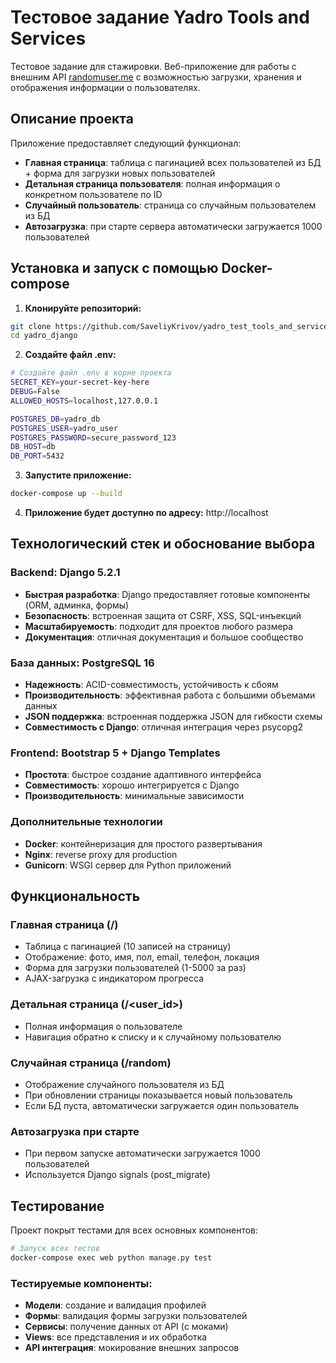 # Тестовое задание Yadro Tools and Services

Тестовое задание для стажировки. Веб-приложение для работы с внешним API [randomuser.me](https://randomuser.me/) с возможностью загрузки, хранения и отображения информации о пользователях.

## Описание проекта

Приложение предоставляет следующий функционал:

- **Главная страница**: таблица с пагинацией всех пользователей из БД + форма для загрузки новых пользователей
- **Детальная страница пользователя**: полная информация о конкретном пользователе по ID
- **Случайный пользователь**: страница со случайным пользователем из БД
- **Автозагрузка**: при старте сервера автоматически загружается 1000 пользователей

## Установка и запуск с помощью Docker-compose

1. **Клонируйте репозиторий:**
```bash
git clone https://github.com/SaveliyKrivov/yadro_test_tools_and_services.git
cd yadro_django
```

2. **Создайте файл .env:**
```bash
# Создайте файл .env в корне проекта
SECRET_KEY=your-secret-key-here
DEBUG=False
ALLOWED_HOSTS=localhost,127.0.0.1

POSTGRES_DB=yadro_db
POSTGRES_USER=yadro_user
POSTGRES_PASSWORD=secure_password_123
DB_HOST=db
DB_PORT=5432
```

3. **Запустите приложение:**
```bash
docker-compose up --build
```

4. **Приложение будет доступно по адресу:** http://localhost

## Технологический стек и обоснование выбора

### Backend: Django 5.2.1
- **Быстрая разработка**: Django предоставляет готовые компоненты (ORM, админка, формы)
- **Безопасность**: встроенная защита от CSRF, XSS, SQL-инъекций
- **Масштабируемость**: подходит для проектов любого размера
- **Документация**: отличная документация и большое сообщество

### База данных: PostgreSQL 16
- **Надежность**: ACID-совместимость, устойчивость к сбоям
- **Производительность**: эффективная работа с большими объемами данных
- **JSON поддержка**: встроенная поддержка JSON для гибкости схемы
- **Совместимость с Django**: отличная интеграция через psycopg2

### Frontend: Bootstrap 5 + Django Templates
- **Простота**: быстрое создание адаптивного интерфейса
- **Совместимость**: хорошо интегрируется с Django
- **Производительность**: минимальные зависимости

### Дополнительные технологии
- **Docker**: контейнеризация для простого развертывания
- **Nginx**: reverse proxy для production
- **Gunicorn**: WSGI сервер для Python приложений

## Функциональность

### Главная страница (/)
- Таблица с пагинацией (10 записей на страницу)
- Отображение: фото, имя, пол, email, телефон, локация
- Форма для загрузки пользователей (1-5000 за раз)
- AJAX-загрузка с индикатором прогресса

### Детальная страница (/<user_id>)
- Полная информация о пользователе
- Навигация обратно к списку и к случайному пользователю

### Случайная страница (/random)
- Отображение случайного пользователя из БД
- При обновлении страницы показывается новый пользователь
- Если БД пуста, автоматически загружается один пользователь

### Автозагрузка при старте
- При первом запуске автоматически загружается 1000 пользователей
- Используется Django signals (post_migrate)

## Тестирование

Проект покрыт тестами для всех основных компонентов:

```bash
# Запуск всех тестов
docker-compose exec web python manage.py test
```

### Тестируемые компоненты:
- **Модели**: создание и валидация профилей
- **Формы**: валидация формы загрузки пользователей
- **Сервисы**: получение данных от API (с моками)
- **Views**: все представления и их обработка
- **API интеграция**: мокирование внешних запросов

